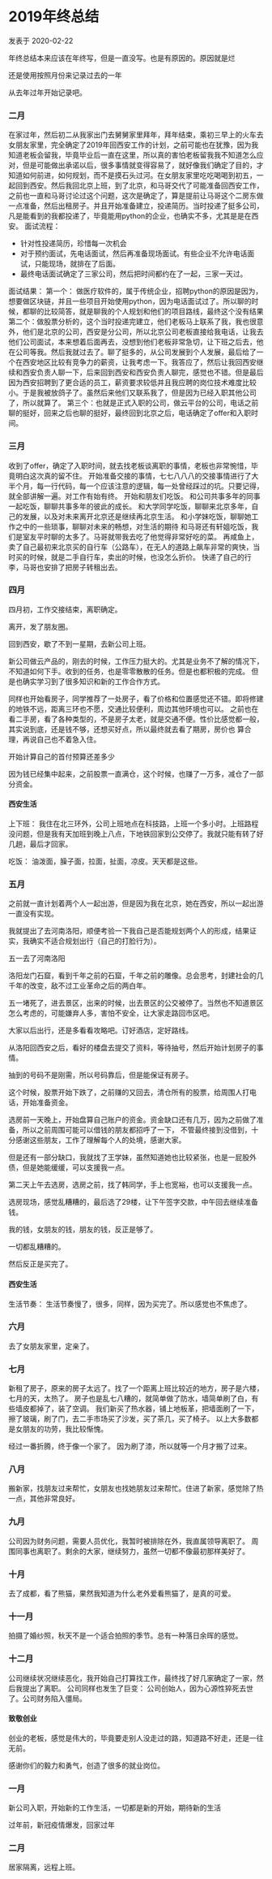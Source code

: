 # 2019年终总结

发表于 2020-02-22 

年终总结本来应该在年终写，但是一直没写。也是有原因的。原因就是烂

还是使用按照月份来记录过去的一年

从去年过年开始记录吧。

### 二月

在家过年，然后初二从我家出门去舅舅家里拜年，拜年结束，乘初三早上的火车去女朋友家里，完全确定了2019年回西安工作的计划，之前可能也在犹豫，因为我知道老板会留我，毕竟毕业后一直在这里，所以真的害怕老板留我我不知道怎么应对，但是可能做出承诺以后，很多事情就变得容易了，就好像我们确定了目的，才知道如何前进，如何规划，而不是摸石头过河。在女朋友家里吃吃喝喝到初五，一起回到西安。然后我回北京上班，到了北京，和马哥交代了可能准备回西安工作，之前也一直和马哥讨论过这个问题，这次是确定了，算是提前让马哥这个二房东做一点准备，然后出租房子。并且开始准备建立，投递简历。当时投递了挺多公司，凡是能看到的我都投递了，毕竟能用python的企业，也确实不多，尤其是是在西安。
面试流程：
* 针对性投递简历，珍惜每一次机会
* 对于预约面试，先电话面试，然后再准备现场面试。有些企业不允许电话面试，只能现场，就排在了后面。
* 最终电话面试确定了三家公司，然后把时间都约在了一起，三家一天过。

面试结果：
第一个： 做医疗软件的，属于传统企业，招聘python的原因是因为，想要做区块链，并且一些项目开始使用python，因为电话面试过了。所以聊的时候，都聊的比较简答，就是聊我的个人规划和他们的项目路线，最终这个没有结果
第二个：做股票分析的，这个当时投递完建立，他们老板马上联系了我，我也很意外，他们是北京的公司，西安是分公司，所以北京公司老板直接给我电话，让我去他们公司面试，本来想着后面再去，没想到他们老板非常急切，让下班之后去，他在公司等我。然后我就过去了。聊了挺多的，从公司发展到个人发展，最后给了一个在西安地区比较有竞争力的薪资，让我考虑一下。我答应了，然后让我回西安继续和西安负责人聊一下，后来回到西安和西安负责人聊完，感觉也不错。但是最后因为西安招聘到了更合适的员工，薪资要求较低并且我应聘的岗位技术难度比较小。于是我被放鸽子了。虽然后来他们又联系我了，但是因为已经入职其他公司了，所以就算了。
第三个：也就是正式入职的公司，做云平台的公司，电话之前聊的挺好，回来之后也聊的挺好，最终回到北京之后，电话确定了offer和入职时间。

### 三月

收到了offer，确定了入职时间，就去找老板谈离职的事情，老板也非常惋惜，毕竟明白这次真的留不住。
开始准备交接的事情，七七八八八的交接事情进行了大半个月，每一行代码，每一个应该注意的逻辑，每一处曾经踩过的坑。只要记得，就全部讲解一遍。对工作有始有终。
开始和朋友们吃饭。
和公司共事多年的同事一起吃饭，聊聊共事多年的彼此的成长。
和大学同学吃饭，聊聊来北京多年，自己的发展，以及对未来离开北京还是继续再北京生活。
和小学妹吃饭，聊聊她工作之中的一些琐事，聊聊对未来的畅想，对生活的期待
和马哥还有轩姐吃饭，我们是室友平时聊的太多了。马哥就带我去吃了他觉得非常好吃的菜。
再咸鱼上，卖了自己最初来北京买的自行车（公路车），在无人的道路上飙车非常的爽快，当时买的时候，就是二手自行车，卖出的时候，也没怎么折价。
快递了自己的行李，马哥也安排了把房子转租出去。

### 四月

四月初，工作交接结束，离职确定。

离开，发了朋友圈。

回到西安，歇了不到一星期，去新公司上班。

新公司做云产品的，刚去的时候，工作压力挺大的。尤其是业务不了解的情况下，不知道如何下手。收到的任务，也是零零散散的任务。但是也都积极的完成。
但是也确实学习到了很多知识和新的工作合作方式。

同样也开始看房子，同学推荐了一处房子，看了价格和位置感觉还不错。即将修建的地铁不远，距离三环也不愿，交通比较便利，周边其他环境也可以。
之前也在看二手房，看了各种类型的，不是房子太老，就是交通不便。性价比感觉都一般，其实说到底，还是钱不够，还想买好点，所以最终就去看了期房，房价也
算合理，再说自己也不着急入住。

开始计算自己的首付预算还差多少

因为钱已经集中起来，之前股票一直满仓，这个时候，也赚了一万多，减仓了一部分资金。


#### 西安生活

上下班：
我住在北三环外，公司上班地点在科技路，上班一个多小时。上班路程没问题，但是我有天加班到晚上八点，下地铁回家到公交停了。我就只能有转了好几趟，最后才回家。

吃饭：
油泼面，臊子面，拉面，扯面，凉皮。天天都是这些。



### 五月

之前就一直计划着两个人一起出游，但是因为我在北京，她在西安，所以一起出游一直没有实现。

我就提出了去河南洛阳，顺便考验一下我自己是否能规划两个人的形成，结果证实，我确实不适合规划出行（自己的打脸行为）。

五一去了河南洛阳

洛阳龙门石窟，看到千年之前的石窟，千年之前的雕像。总会思考，封建社会的几千年的改变，敌不过工业革命之后的两白年。

五一堵死了，进去景区，出来的时候，出去景区的公交被停了。当然也不知道景区怎么考虑的，可能嫌弃人多，害怕不安全，让大家走路回市区吧。

大家以后出行，还是多看看攻略吧。订好酒店，定好路线。

从洛阳回西安之后，看好的楼盘去提交了资料，等待抽号，然后开始计划房子的事情。

抽到的号码不是刚需，所以号码靠后，但是能保证有房子。

这个时候，股票开始下跌了，之前赚的又回去，清仓所有的股票，给周围人打电话，开始准备资金。

选房前一天晚上，开始盘算自己账户的资金。资金缺口还有几万，因为之前做了准备，所以之前周围可能可以借钱的朋友都招呼了一下，
不管最终接到没借到，十分感谢这些朋友，工作了理解每个人的处境，感谢大家。

但是还有一部分缺口，我就找了王学妹，虽然知道她也比较紧张，也是一屁股外债，但是她能缓缓，可以支援我一点。

第二天上午去选房，选房之前，找了韩同学，手上也宽裕，也可以支援我一点。


选房现场，感觉乱糟糟的，最后选了29楼，让下午签字交款，中午回去继续准备钱。

我的钱，女朋友的钱，朋友的钱，反正是够了。

一切都乱糟糟的。

然后反正是买完了。


#### 西安生活

生活节奏：
生活节奏慢了，很多，同样，因为买完了。所以感觉也不焦虑了。


### 六月

去了女朋友家里，定亲了。

### 七月

新租了房子，原来的房子太远了。找了一个距离上班比较近的地方，房子是六楼，七月的天，太热了。
房子也是乱七八糟的，就简单做了防水，墙简单刷了白，有些墙皮都掉了，装了空调。
我们新买了热水器，铺上地板革，把墙面刷了一下，擦了玻璃，刷了门，去二手市场买了沙发，买了茶几，买了椅子。
以上大多数都是女朋友的功劳，我比较惭愧。

经过一番折腾，终于像一个家了。
因为刷了漆，所以就等一个月才搬了过来。

### 八月

搬新家，找朋友过来帮忙，女朋友也找她朋友过来帮忙。住进了新家，感觉除了热一点，其他非常良好。

### 九月

公司因为财务问题，需要人员优化，我暂时被排除在外，我直属领导离职了。
周围同事也离职了。剩余的大家，继续努力，虽然一切都不像最初那样美好了。

### 十月

去了成都，看了熊猫，果然我知道为什么老外爱看熊猫了，是真的可爱。

### 十一月

拍摄了婚纱照，秋天不是一个适合拍照的季节。总有一种落日余晖的感觉。

### 十二月

公司继续状况继续恶化，我开始自己打算找工作，最终找了好几家确定了一家，然后我提出了离职。
公司同样也发生了巨变：
公司创始人，因为心源性猝死去世了。公司财务陷入僵局。

#### 致敬创业

创业的老板，感觉是伟大的，毕竟要走别人没走过的路，知道路不好走，还是一往无前。

感谢你们的毅力和勇气，创造了很多的就业岗位。

### 一月

新公司入职，开始新的工作生活，一切都是新的开始，期待新的生活

过年前，新冠疫情爆发，回家过年

### 二月

居家隔离，远程上班。


